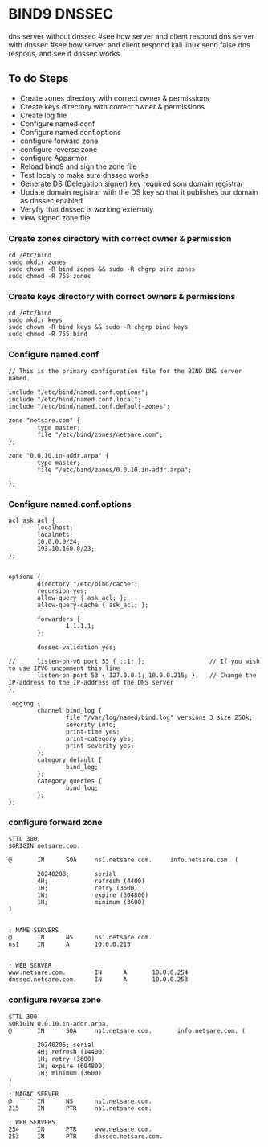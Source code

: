 # BIND9 DNSSEC

dns server without dnssec  #see how server and client respond
dns server with dnssec      #see how server and client respond
kali linux send false dns respons, and see if dnssec works

## To do Steps
- Create zones directory with correct owner & permissions
- Create keys directory with correct owner & permissions
- Create log file
- Configure named.conf
- Configure named.conf.options
- configure forward zone
- configure reverse zone
- configure Apparmor
- Reload bind9 and sign the zone file
- Test localy to make sure dnssec works
- Generate DS (Delegation signer) key required som domain registrar
- Update domain registrar with the DS key so that it publishes our domain as dnssec enabled
- Veryfiy that dnssec is working externaly
- view signed zone file

### Create zones directory with correct owner & permission
```linux
cd /etc/bind
sudo mkdir zones
sudo chown -R bind zones && sudo -R chgrp bind zones
sudo chmod -R 755 zones
```
### Create keys directory with correct owners & permissions
```linux
cd /etc/bind
sudo mkdir keys
sudo chown -R bind keys && sudo -R chgrp bind keys
sudo chmod -R 755 bind
```

### Configure named.conf
```linux
// This is the primary configuration file for the BIND DNS server named.

include "/etc/bind/named.conf.options";
include "/etc/bind/named.conf.local";
include "/etc/bind/named.conf.default-zones";

zone "netsare.com" {
        type master;
        file "/etc/bind/zones/netsare.com";
};

zone "0.0.10.in-addr.arpa" {
        type master;
        file "/etc/bind/zones/0.0.10.in-addr.arpa";

};
```

### Configure named.conf.options
```linux
acl ask_acl {
        localhost;
        localnets;
        10.0.0.0/24;
        193.10.160.0/23;
};


options {
        directory "/etc/bind/cache";
        recursion yes;
        allow-query { ask_acl; };
        allow-query-cache { ask_acl; };

        forwarders {
                1.1.1.1;
        };

        dnssec-validation yes;

//      listen-on-v6 port 53 { ::1; };                  // If you wish to use IPV6 uncomment this line
        listen-on port 53 { 127.0.0.1; 10.0.0.215; };   // Change the IP-address to the IP-address of the DNS server
};

logging {
        channel bind_log {
                file "/var/log/named/bind.log" versions 3 size 250k;
                severity info;
                print-time yes;
                print-category yes;
                print-severity yes;
        };
        category default {
                bind_log;
        };
        category queries {
                bind_log;
        };
};
```



### configure forward zone
```linux
$TTL 300
$ORIGIN netsare.com.

@       IN      SOA     ns1.netsare.com.     info.netsare.com. (

        20240208;       serial
        4H;             refresh (4400)
        1H;             retry (3600)
        1W;             expire (604800)
        1H;             minimum (3600)
)


; NAME SERVERS
@       IN      NS      ns1.netsare.com.
ns1     IN      A       10.0.0.215


; WEB SERVER
www.netsare.com.		IN      A       10.0.0.254
dnssec.netsare.com.		IN		A		10.0.0.253
```


### configure reverse zone
```linux
$TTL 300
$ORIGIN 0.0.10.in-addr.arpa.
@       IN      SOA     ns1.netsare.com.       info.netsare.com. (

        20240205; serial
        4H; refresh (14400)
        1H; retry (3600)
        1W; expire (604800)
        1H; minimum (3600)
)

; MAGAC SERVER
@       IN      NS      ns1.netsare.com.
215     IN      PTR     ns1.netsare.com.

; WEB SERVERS
254     IN      PTR     www.netsare.com.
253		IN		PTR		dnssec.netsare.com.		
```



```
